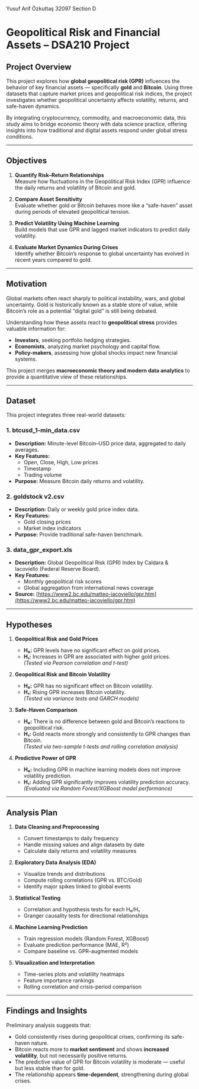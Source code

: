 Yusuf Arif Özkuttaş 32097 Section D
#  Geopolitical Risk and Financial Assets – DSA210 Project

## Project Overview

This project explores how **global geopolitical risk (GPR)** influences the behavior of key financial assets — specifically **gold** and **Bitcoin**. Using three datasets that capture market prices and geopolitical risk indices, the project investigates whether geopolitical uncertainty affects volatility, returns, and safe-haven dynamics.

By integrating cryptocurrency, commodity, and macroeconomic data, this study aims to bridge economic theory with data science practice, offering insights into how traditional and digital assets respond under global stress conditions.

---

## Objectives

1. **Quantify Risk–Return Relationships**  
   Measure how fluctuations in the Geopolitical Risk Index (GPR) influence the daily returns and volatility of Bitcoin and gold.

2. **Compare Asset Sensitivity**  
   Evaluate whether gold or Bitcoin behaves more like a “safe-haven” asset during periods of elevated geopolitical tension.

3. **Predict Volatility Using Machine Learning**  
   Build models that use GPR and lagged market indicators to predict daily volatility.

4. **Evaluate Market Dynamics During Crises**  
   Identify whether Bitcoin’s response to global uncertainty has evolved in recent years compared to gold.

---

## Motivation

Global markets often react sharply to political instability, wars, and global uncertainty. Gold is historically known as a stable store of value, while Bitcoin’s role as a potential “digital gold” is still being debated.  

Understanding how these assets react to **geopolitical stress** provides valuable information for:
- **Investors**, seeking portfolio hedging strategies.  
- **Economists**, analyzing market psychology and capital flow.  
- **Policy-makers**, assessing how global shocks impact new financial systems.

This project merges **macroeconomic theory and modern data analytics** to provide a quantitative view of these relationships.

---

## Dataset

This project integrates three real-world datasets:

### **1. btcusd_1-min_data.csv**
- **Description:** Minute-level Bitcoin–USD price data, aggregated to daily averages.
- **Key Features:**
  - Open, Close, High, Low prices  
  - Timestamp  
  - Trading volume  
- **Purpose:** Measure Bitcoin daily returns and volatility.

### **2. goldstock v2.csv**
- **Description:** Daily or weekly gold price index data.
- **Key Features:**
  - Gold closing prices  
  - Market index indicators  
- **Purpose:** Provide traditional safe-haven benchmark.

### **3. data_gpr_export.xls**
- **Description:** Global Geopolitical Risk (GPR) Index by Caldara & Iacoviello (Federal Reserve Board).
- **Key Features:**
  - Monthly geopolitical risk scores  
  - Global aggregation from international news coverage  
- **Source:** [https://www2.bc.edu/matteo-iacoviello/gpr.htm](https://www2.bc.edu/matteo-iacoviello/gpr.htm)

---

## Hypotheses

1. **Geopolitical Risk and Gold Prices**  
   - **H₀:** GPR levels have no significant effect on gold prices.  
   - **H₁:** Increases in GPR are associated with higher gold prices.  
   *(Tested via Pearson correlation and t-test)*

2. **Geopolitical Risk and Bitcoin Volatility**  
   - **H₀:** GPR has no significant effect on Bitcoin volatility.  
   - **H₁:** Rising GPR increases Bitcoin volatility.  
   *(Tested via variance tests and GARCH models)*

3. **Safe-Haven Comparison**  
   - **H₀:** There is no difference between gold and Bitcoin’s reactions to geopolitical risk.  
   - **H₁:** Gold reacts more strongly and consistently to GPR changes than Bitcoin.  
   *(Tested via two-sample t-tests and rolling correlation analysis)*

4. **Predictive Power of GPR**  
   - **H₀:** Including GPR in machine learning models does not improve volatility prediction.  
   - **H₁:** Adding GPR significantly improves volatility prediction accuracy.  
   *(Evaluated via Random Forest/XGBoost model performance)*

---

## Analysis Plan

1. **Data Cleaning and Preprocessing**  
   - Convert timestamps to daily frequency  
   - Handle missing values and align datasets by date  
   - Calculate daily returns and volatility measures  

2. **Exploratory Data Analysis (EDA)**  
   - Visualize trends and distributions  
   - Compute rolling correlations (GPR vs. BTC/Gold)  
   - Identify major spikes linked to global events  

3. **Statistical Testing**  
   - Correlation and hypothesis tests for each H₀/H₁  
   - Granger causality tests for directional relationships  

4. **Machine Learning Prediction**  
   - Train regression models (Random Forest, XGBoost)  
   - Evaluate prediction performance (MAE, R²)  
   - Compare baseline vs. GPR-augmented models  

5. **Visualization and Interpretation**  
   - Time-series plots and volatility heatmaps  
   - Feature importance rankings  
   - Rolling correlation and crisis-period comparison  

---

## Findings and Insights

Preliminary analysis suggests that:
- Gold consistently rises during geopolitical crises, confirming its safe-haven nature.  
- Bitcoin reacts more to **market sentiment** and shows **increased volatility**, but not necessarily positive returns.  
- The predictive value of GPR for Bitcoin volatility is moderate — useful but less stable than for gold.  
- The relationship appears **time-dependent**, strengthening during global crises.

